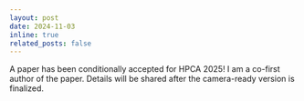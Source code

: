 ```yaml
---
layout: post
date: 2024-11-03
inline: true
related_posts: false
---
```


A paper has been conditionally accepted for HPCA 2025! I am a co-first author of the paper. Details will be shared after the camera-ready version is finalized.